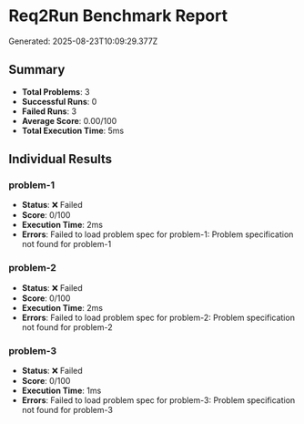 # Req2Run Benchmark Report

Generated: 2025-08-23T10:09:29.377Z

## Summary
- **Total Problems**: 3
- **Successful Runs**: 0
- **Failed Runs**: 3
- **Average Score**: 0.00/100
- **Total Execution Time**: 5ms

## Individual Results
### problem-1
- **Status**: ❌ Failed
- **Score**: 0/100
- **Execution Time**: 2ms
- **Errors**: Failed to load problem spec for problem-1: Problem specification not found for problem-1

### problem-2
- **Status**: ❌ Failed
- **Score**: 0/100
- **Execution Time**: 2ms
- **Errors**: Failed to load problem spec for problem-2: Problem specification not found for problem-2

### problem-3
- **Status**: ❌ Failed
- **Score**: 0/100
- **Execution Time**: 1ms
- **Errors**: Failed to load problem spec for problem-3: Problem specification not found for problem-3
